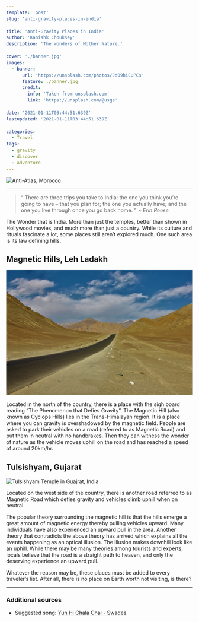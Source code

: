 ```yaml
---
template: 'post'
slug: 'anti-gravity-places-in-india'

title: 'Anti-Gravity Places in India'
author: 'Kanishk Chouksey'
description: 'The wonders of Mother Nature.'

cover: './banner.jpg'
images:
  - banner:
      url: 'https://unsplash.com/photos/Jd09hiCUPCs'
      feature: ./banner.jpg
      credit:
        info: 'Taken from unsplash.com'
        link: 'https://unsplash.com/@usgs'

date: '2021-01-11T03:44:51.639Z'
lastupdated: '2021-01-11T03:44:51.639Z'

categories:
  - Travel
tags:
  - gravity
  - discover
  - adventure
---
```


![Anti-Atlas, Morocco](./banner.jpg)

---

> “ There are three trips you take to India: the one you think you’re going to have – that you plan for; the one you actually have; and the one you live through once you go back home. ”
> _~ Erin Reese_

The Wonder that is India. More than just the temples, better than shown in Hollywood movies, and much more than just a country. While its culture and rituals fascinate a lot, some places still aren’t explored much. One such area is its law defining hills.

## Magnetic Hills, Leh Ladakh

![Magnetic Hill in Ladakh, India](./ladakh.jpg)

<!---
By AKS.9955 - Own work, CC BY-SA 4.0, https://commons.wikimedia.org/w/index.php?curid=54945989
-->

Located in the north of the country, there is a place with the sigh board reading “The Phenomenon that Defies Gravity”. The Magnetic Hill (also known as Cyclops Hills) lies in the Trans-Himalayan region. It is a place where you can gravity is overshadowed by the magnetic field. People are asked to park their vehicles on a road (referred to as Magnetic Road) and put them in neutral with no handbrakes. Then they can witness the wonder of nature as the vehicle moves uphill on the road and has reached a speed of around 20km/hr.

## Tulsishyam, Gujarat

![Tulsishyam Temple in Guajrat, India](./gujarat.jpg)

<!---
By Gazal world - Own work, CC BY-SA 4.0, https://commons.wikimedia.org/w/index.php?curid=52049334
-->

Located on the west side of the country, there is another road referred to as Magnetic Road which defies gravity and vehicles climb uphill when on neutral.

The popular theory surrounding the magnetic hill is that the hills emerge a great amount of magnetic energy thereby pulling vehicles upward. Many individuals have also experienced an upward pull in the area. Another theory that contradicts the above theory has arrived which explains all the events happening as an optical illusion. The illusion makes downhill look like an uphill. While there may be many theories among tourists and experts, locals believe that the road is a straight path to heaven, and only the deserving experience an upward pull.

Whatever the reason may be, these places must be added to every traveler’s list. After all, there is no place on Earth worth not visiting, is there?

---

### Additional sources

- Suggested song: [Yun Hi Chala Chal - Swades](https://youtu.be/eEeX2QMlSlo)
